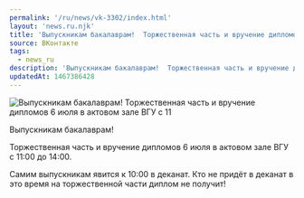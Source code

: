 ```yaml
---
permalink: '/ru/news/vk-3302/index.html'
layout: 'news.ru.njk'
title: 'Выпускникам бакалаврам!  Торжественная часть и вручение дипломов 6 июля в актовом зале ВГУ с 11'
source: ВКонтакте
tags:
  - news_ru
description: 'Выпускникам бакалаврам!  Торжественная часть и вручение дипломов 6 июля в актовом зале ВГУ с 11'
updatedAt: 1467386428
---
```

![Выпускникам бакалаврам!  Торжественная часть и вручение дипломов 6 июля в актовом зале ВГУ с 11](https://sun9-32.userapi.com/impf/c636922/v636922484/136c9/M6pZ2lbgwTc.jpg?size=1280x720&quality=96&proxy=1&sign=4dfb4dd453e08d5c5448211988365b30&c_uniq_tag=zw8ySheXE1JHXea8BYN7uMpe_zobk9HiIN136vugLH4&type=album)

Выпускникам бакалаврам!

Торжественная часть и вручение дипломов 6 июля в актовом зале ВГУ с 11:00 до 14:00.

Самим выпускникам явится к 10:00 в деканат. Кто не придёт в деканат в это время на торжественной части диплом не получит!
